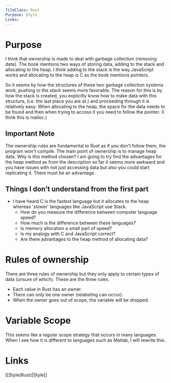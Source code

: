 ```yaml
---
fileClass: Rust
Purpose: Style
Links: 
---
```

# Purpose

I think that ownership is made to deal with garbage collection (removing data). The book mentions two ways of storing data, adding to the stack and allocating to the heap. I think adding to the stack is the way JavaScript works and allocating to the heap is C as the book mentions pointers.


So it seems by how the structures of these two garbage collection systems work, pushing to the stack seems more favorable. The reason for this is by how the stack is created, you explicitly know how to make data with this structure, (i.e. the last place you are at.) and proceeding through it is relatively easy. When allocating to the heap, the space for the data needs to be found and then when trying to access it you need to follow the pointer. (I think this is malloc.)

## Important Note

The ownership rules are fundamental to Rust as if you don't follow them, the program won't compile. The main point of ownership is to manage heap data. Why is this method chosen? I am going to try find the advantages for the heap method as from the description so far it seems more awkward and you have issues with not just accessing data but also you could start replicating it. There must be an advantage.


## Things I don't understand from the first part

- I have heard C is the fastest language but it allocates to the heap whereas 'slower' languages like JavaScript use Stack.
	- How do you measure the difference between computer language speed?
	- How much is the difference between these languages?
	- Is memory allocation a small part of speed?
	- Is my analogy with C and JavaScript correct?
	- Are there advantages to the heap method of allocating data?


# Rules of ownership

There are three rules of ownership but they only apply to certain types of data (unsure of which). These are the three rules.

- Each value in Rust has an owner.
- There can only be one owner (relabeling can occur).
- When the owner goes out of scope, the variable will be dropped.

# Variable Scope

This seems like a regular scope strategy that occurs in many languages. When I see how it is different to languages such as Matlab, I will rewrite this.

# Links


[[Style(Rust)|Style]]



